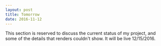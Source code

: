 ```yaml
---
layout: post
title: Tomorrow
date: 2016-11-12
---
```

This section is reserved to discuss the current status of my project, and some of the details that renders couldn't show. It will be live 12/15/2016.
